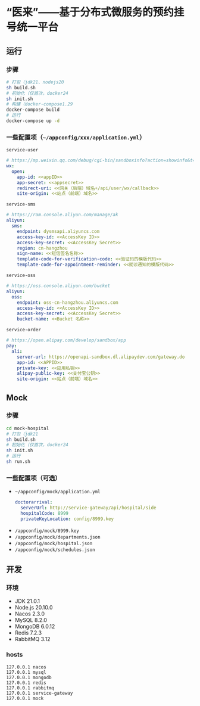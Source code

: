 # “医来”——基于分布式微服务的预约挂号统一平台

## 运行

### 步骤
```bash
# 打包（jdk21、nodejs20
sh build.sh
# 初始化（仅首次，docker24
sh init.sh
# 构建（docker-compose1.29
docker-compose build
# 运行
docker-compose up -d
```

### 一些配置项（`~/appconfig/xxx/application.yml`）
`service-user`
```yml
# https://mp.weixin.qq.com/debug/cgi-bin/sandboxinfo?action=showinfo&t=sandbox/index
wx:
  open:
    app-id: <<appID>>
    app-secret: <<appsecret>>
    redirect-uri: <<网关（后端）域名+/api/user/wx/callback>>
    site-origin: <<站点（前端）域名>>
```

`service-sms`
```yml
# https://ram.console.aliyun.com/manage/ak
aliyun:
  sms:
    endpoint: dysmsapi.aliyuncs.com
    access-key-id: <<AccessKey ID>>
    access-key-secret: <<AccessKey Secret>>
    region: cn-hangzhou
    sign-name: <<短信签名名称>>
    template-code-for-verification-code: <<验证码的模版代码>>
    template-code-for-appointment-reminder: <<就诊通知的模版代码>>
```

`service-oss`
```yml
# https://oss.console.aliyun.com/bucket
aliyun:
  oss:
    endpoint: oss-cn-hangzhou.aliyuncs.com
    access-key-id: <<AccessKey ID>>
    access-key-secret: <<AccessKey Secret>>
    bucket-name: <<Bucket 名称>>
```

`service-order`
```yml
# https://open.alipay.com/develop/sandbox/app
pay:
  ali:
    server-url: https://openapi-sandbox.dl.alipaydev.com/gateway.do
    app-id: <<APPID>>
    private-key: <<应用私钥>>
    alipay-public-key: <<支付宝公钥>>
    site-origin: <<站点（前端）域名>>
```


## Mock

### 步骤
```bash
cd mock-hospital
# 打包（jdk21
sh build.sh
# 初始化（仅首次，docker24
sh init.sh
# 运行
sh run.sh
```

### 一些配置项（可选）
- `~/appconfig/mock/application.yml`
  ```yml
  doctorarrival:
    serverUrl: http://service-gateway/api/hospital/side
    hospitalCode: 8999
    privateKeyLocation: config/8999.key
  ```
- `/appconfig/mock/8999.key`
- `/appconfig/mock/departments.json`
- `/appconfig/mock/hospital.json`
- `/appconfig/mock/schedules.json`


## 开发

### 环境
- JDK 21.0.1
- Node.js 20.10.0
- Nacos 2.3.0
- MySQL 8.2.0
- MongoDB 6.0.12
- Redis 7.2.3
- RabbitMQ 3.12

### hosts
```
127.0.0.1 nacos
127.0.0.1 mysql
127.0.0.1 mongodb
127.0.0.1 redis
127.0.0.1 rabbitmq
127.0.0.1 service-gateway
127.0.0.1 mock
```
